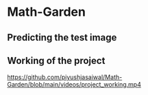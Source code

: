 # Math-Garden

## Predicting the test image

## Working of the project
https://github.com/piyushjasaiwal/Math-Garden/blob/main/videos/project_working.mp4